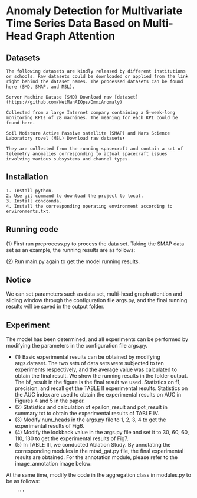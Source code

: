 # Anomaly Detection for Multivariate Time Series Data Based on Multi-Head Graph Attention


## Datasets
```
The following datasets are kindly released by different institutions or schools. Raw datasets could be downloaded or applied from the link right behind the dataset names. The processed datasets can be found here (SMD, SMAP, and MSL).

Server Machine Datase (SMD) Download raw [dataset](https://github.com/NetManAIOps/OmniAnomaly)

Collected from a large Internet company containing a 5-week-long monitoring KPIs of 28 machines. The meaning for each KPI could be found here.

Soil Moisture Active Passive satellite (SMAP) and Mars Science Laboratory rovel (MSL) Download raw datasets⬇️

They are collected from the running spacecraft and contain a set of telemetry anomalies corresponding to actual spacecraft issues involving various subsystems and channel types.
```

## Installation
```
1. Install python.
2. Use git command to download the project to local.
3. Install condconda.
4. Install the corresponding operating environment according to environments.txt.
```

## Running code
(1) First run preprocess.py to process the data set. Taking the SMAP data set as an example, the running results are as follows: <br>

(2) Run main.py again to get the model running results.


## Notice
We can set parameters such as data set, multi-head graph attention and sliding window through the configuration file args.py, and the final running results will be saved in the output folder.


## Experiment
The model has been determined, and all experiments can be performed by modifying the parameters in the configuration file args.py.
* (1) Basic experimental results can be obtained by modifying args.dataset. The two sets of data sets were subjected to ten experiments respectively, and the average value was calculated to obtain the final result. We show the running results in the folder output.
The bf_result in the figure is the final result we used. Statistics on f1, precision, and recall get the TABLE II experimental results. Statistics on the AUC index are used to obtain the experimental results on AUC in Figures 4 and 5 in the paper.
* (2) Statistics and calculation of epsilon_result and pot_result in summary.txt to obtain the experimental results of TABLE IV.
* (3) Modify num_heads in the args.py file to 1, 2, 3, 4 to get the experimental results of Fig6.
* (4) Modify the lookback value in the args.py file and set it to 30, 60, 60, 110, 130 to get the experimental results of Fig7.
* (5) In TABLE III, we conducted Ablation Study. By annotating the corresponding modules in the mtad_gat.py file, the final experimental results are obtained. For the annotation module, please refer to the image_annotation image below:

At the same time, modify the code in the aggregation class in modules.py to be as follows:
```
    '''
     
